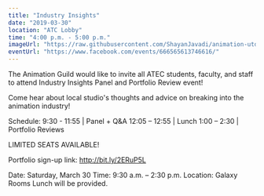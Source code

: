 ```yaml
---
title: "Industry Insights"
date: "2019-03-30"
location: "ATC Lobby"
time: "4:00 p.m. - 5:00 p.m."
imageUrl: "https://raw.githubusercontent.com/ShayanJavadi/animation-utd/master/assets/images/events/industryInsightsSp19(3840x2160).png"
eventUrl: "https://www.facebook.com/events/666565613746616/"
---
```

The Animation Guild would like to invite all ATEC students, faculty, and staff to attend Industry Insights Panel and Portfolio Review event!

Come hear about local studio's thoughts and advice on breaking into the animation industry!

Schedule:
9:30 - 11:55 | Panel + Q&A
12:05 – 12:55 | Lunch
1:00 – 2:30 | Portfolio Reviews

LIMITED SEATS AVAILABLE!

Portfolio sign-up link: http://bit.ly/2ERuP5L

Date: Saturday, March 30
Time: 9:30 a.m. – 2:30 p.m.
Location: Galaxy Rooms
Lunch will be provided.